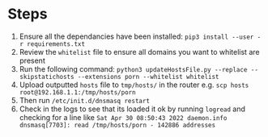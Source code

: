 # Steps
1. Ensure all the dependancies have been installed: `pip3 install --user -r requirements.txt`
2. Review the `whitelist` file to ensure all domains you want to whitelist are present
3. Run the following command: `python3 updateHostsFile.py --replace --skipstatichosts --extensions porn --whitelist whitelist`
4. Upload outputted `hosts` file to `tmp/hosts/` in the router e.g. `scp hosts root@192.168.1.1:/tmp/hosts/porn`
5. Then run `/etc/init.d/dnsmasq restart`
6. Check in the logs to see that its loaded it ok by running `logread` and checking for a line like `Sat Apr 30 08:50:43 2022 daemon.info dnsmasq[7703]: read /tmp/hosts/porn - 142886 addresses`